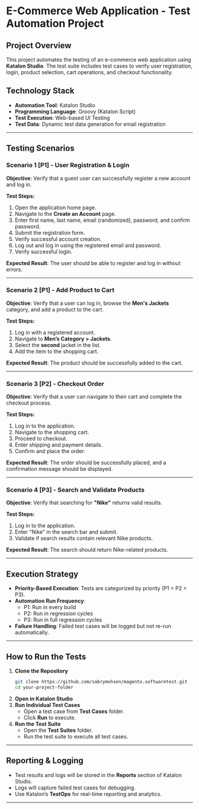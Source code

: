 
# E-Commerce Web Application - Test Automation Project

## Project Overview
This project automates the testing of an e-commerce web application using **Katalon Studio**. The test suite includes test cases to verify user registration, login, product selection, cart operations, and checkout functionality.

## Technology Stack
- **Automation Tool**: Katalon Studio
- **Programming Language**: Groovy (Katalon Script)
- **Test Execution**: Web-based UI Testing
- **Test Data**: Dynamic test data generation for email registration

---

## Testing Scenarios
### Scenario 1 [P1] - User Registration & Login
**Objective**: Verify that a guest user can successfully register a new account and log in.

**Test Steps:**
1. Open the application home page.
2. Navigate to the **Create an Account** page.
3. Enter first name, last name, email (randomized), password, and confirm password.
4. Submit the registration form.
5. Verify successful account creation.
6. Log out and log in using the registered email and password.
7. Verify successful login.

**Expected Result**: The user should be able to register and log in without errors.

---

### Scenario 2 [P1] - Add Product to Cart
**Objective**: Verify that a user can log in, browse the **Men's Jackets** category, and add a product to the cart.

**Test Steps:**
1. Log in with a registered account.
2. Navigate to **Men’s Category > Jackets**.
3. Select the **second** jacket in the list.
4. Add the item to the shopping cart.

**Expected Result**: The product should be successfully added to the cart.

---

### Scenario 3 [P2] - Checkout Order
**Objective**: Verify that a user can navigate to their cart and complete the checkout process.

**Test Steps:**
1. Log in to the application.
2. Navigate to the shopping cart.
3. Proceed to checkout.
4. Enter shipping and payment details.
5. Confirm and place the order.

**Expected Result**: The order should be successfully placed, and a confirmation message should be displayed.

---

### Scenario 4 [P3] - Search and Validate Products
**Objective**: Verify that searching for **"Nike"** returns valid results.

**Test Steps:**
1. Log in to the application.
2. Enter "Nike" in the search bar and submit.
3. Validate if search results contain relevant Nike products.

**Expected Result**: The search should return Nike-related products.

---

## Execution Strategy
- **Priority-Based Execution**: Tests are categorized by priority (P1 > P2 > P3).
- **Automation Run Frequency**: 
  - P1: Run in every build
  - P2: Run in regression cycles
  - P3: Run in full regression cycles
- **Failure Handling**: Failed test cases will be logged but not re-run automatically.

---

## How to Run the Tests
1. **Clone the Repository**
   ```sh
   git clone https://github.com/sabrymohsen/magento.softwaretest.git
   cd your-project-folder
   ```
2. **Open in Katalon Studio**
3. **Run Individual Test Cases**
   - Open a test case from **Test Cases** folder.
   - Click **Run** to execute.
4. **Run the Test Suite**
   - Open the **Test Suites** folder.
   - Run the test suite to execute all test cases.

---

## Reporting & Logging
- Test results and logs will be stored in the **Reports** section of Katalon Studio.
- Logs will capture failed test cases for debugging.
- Use Katalon’s **TestOps** for real-time reporting and analytics.

---
